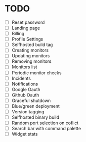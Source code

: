 # TODO

- [ ] Reset password
- [ ] Landing page
- [ ] Billing
- [ ] Profile Settings
- [ ] Selfhosted build tag
- [ ] Creating monitors
- [ ] Updating monitors
- [ ] Removing monitors
- [ ] Monitors list
- [ ] Periodic monitor checks
- [ ] Incidents
- [ ] Notifications
- [ ] Google Oauth
- [ ] Github Oauth
- [ ] Graceful shutdown
- [ ] Blue/green deployment
- [ ] Version tagging
- [ ] Selfhosted binary build
- [ ] Random port selection on coflict
- [ ] Search bar with command palette
- [ ] Widget stats
